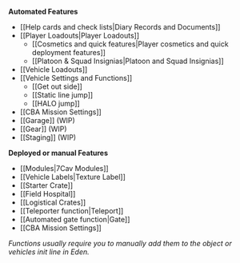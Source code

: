 **Automated Features**
* [[Help cards and check lists|Diary Records and Documents]]
* [[Player Loadouts|Player Loadouts]]
  * [[Cosmetics and quick features|Player cosmetics and quick deployment features]]
  * [[Platoon & Squad Insignias|Platoon and Squad Insignias]]
* [[Vehicle Loadouts]]
* [[Vehicle Settings and Functions]]
  * [[Get out side]]
  * [[Static line jump]]
  * [[HALO jump]]
* [[CBA Mission Settings]]
* [[Garage]] (WIP)
* [[Gear]] (WIP)
* [[Staging]] (WIP)


**Deployed or manual Features**
* [[Modules|7Cav Modules]]
* [[Vehicle Labels|Texture Label]]
* [[Starter Crate]]
* [[Field Hospital]]
* [[Logistical Crates]]
* [[Teleporter function|Teleport]]
* [[Automated gate function|Gate]]
* [[CBA Mission Settings]]

*Functions usually require you to manually add them to the object or vehicles init line in Eden.*
